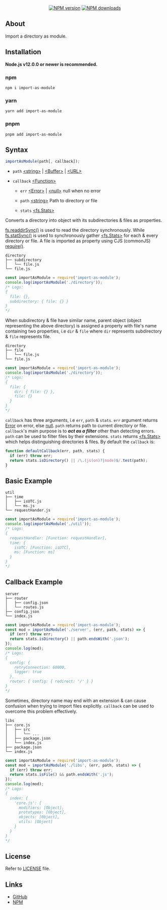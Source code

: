 <div align="center">
  <a href="https://www.npmjs.com/package/import-as-module"><img src="https://img.shields.io/npm/v/import-as-module.svg?maxAge=3600" alt="NPM version" /></a>
  <a href="https://www.npmjs.com/package/import-as-module"><img src="https://img.shields.io/npm/dt/import-as-module.svg?maxAge=3600" alt="NPM downloads" /></a>
</div>

## About

Import a directory as module.

## Installation

**Node.js v12.0.0 or newer is recommended.**

### npm

```
npm i import-as-module
```

### yarn

```
yarn add import-as-module
```

### pnpm

```
pnpm add import-as-module
```

## Syntax

```js
importAsModule(path[, callback]);
```

- `path` [\<string>](https://developer.mozilla.org/en-US/docs/Web/JavaScript/Data_structures#String_type) | [\<Buffer>](https://nodejs.org/dist/latest-v16.x/docs/api/buffer.html#buffer_class_buffer) | [\<URL>](https://nodejs.org/dist/latest-v16.x/docs/api/url.html#url_the_whatwg_url_api)

- `callback` [\<Function>](https://developer.mozilla.org/en-US/docs/Web/JavaScript/Reference/Global_Objects/Function)

  - `err` [\<Error>](https://developer.mozilla.org/en-US/docs/Web/JavaScript/Reference/Global_Objects/Error) | [\<null>](https://developer.mozilla.org/en-US/docs/Web/JavaScript/Data_structures#Null_type) null when no error

  - `path` [\<string>](https://developer.mozilla.org/en-US/docs/Web/JavaScript/Data_structures#String_type) Path to directory or file

  - `stats` [\<fs.Stats>](https://nodejs.org/dist/latest-v16.x/docs/api/fs.html#fs_class_fs_stats)


Converts a directory into object with its subdirectories & files as properties.

[fs.readdirSync()](https://nodejs.org/dist/latest-v16.x/docs/api/fs.html#fs_fs_readdirsync_path_options) is used to read the directory synchronously. While [fs.statSync()](https://nodejs.org/dist/latest-v16.x/docs/api/fs.html#fs_fs_statsync_path_options) is used to synchronously gather [\<fs.Stats>](https://nodejs.org/dist/latest-v16.x/docs/api/fs.html#fs_class_fs_stats) for each & every directory or file. A file is imported as property using CJS (commonJS) [require()](https://nodejs.org/dist/latest-v16.x/docs/api/modules.html#modules_require_id).

```
directory
├── subdirectory
│   └── file.js
└── file.js
```

```js
const importAsModule = require('import-as-module');
console.log(importAsModule('./directory'));
/* Logs:
{
  file: {},
  subdirectory: { file: {} }
}
*/
```

When subdirectory & file have similar name, parent object (object representing the above directory) is assigned a property with file's name containing two properties, i.e `dir` & `file` where `dir` represents subdirectory & `file` represents file.

```
directory
├── file
│   └── file.js
└── file.js
```

```js
const importAsModule = require('import-as-module');
console.log(importAsModule('./directory'));
/* Logs:
{
  file: {
    dir: { file: {} },
    file: {}
  }
}
*/
```


`callback` has three arguments, i.e `err`, `path` & `stats`. `err` argument returns [Error](https://developer.mozilla.org/en-US/docs/Web/JavaScript/Reference/Global_Objects/Error) on error, else [null](https://developer.mozilla.org/en-US/docs/Web/JavaScript/Data_structures#Null_type). `path` returns path to current directory or file. `callback`'s main purpose is to ***act as a filter*** other than detecting errors. `path` can be used to filter files by their extensions. `stats` returns [\<fs.Stats>](https://nodejs.org/dist/latest-v16.x/docs/api/fs.html#fs_class_fs_stats) which helps distinguishing directories & files. By default the `callback` is:

```js
function defaultCallback(err, path, stats) {
  if (err) throw err;
  return stats.isDirectory() || /\.(js(on)?|node)$/.test(path);
}
```

## Basic Example

```
util
├── time
│   ├── isUTC.js
│   └── ms.js
└── requestHander.js
```

```js
const importAsModule = require('import-as-module');
console.log(importAsModule('./util'));
/* Logs:
{
  requestHandler: [Function: requestHandler],
  time: {
    isUTC: [Function: isUTC],
    ms: [Function: ms]
  }
}
*/
```

## Callback Example

```
server
├── router
│   ├── config.json
│   └── routes.js
├── config.json
└── index.js
```

```js
const importAsModule = require('import-as-module');
const mod = importAsModule('./server', (err, path, stats) => {
  if (err) throw err;
  return stats.isDirectory() || path.endsWith('.json');
});
console.log(mod);
/* Logs:
{
  config: {
    retryConnection: 60000,
    logger: true
  },
  router: { config: { redirect: '/' } }
}
*/
```

Sometimes, directory name may end with an extension & can cause confusion when trying to import files explicitly. `callback` can be used to overcome this problem effectively.

```
libs
├── core.js
│   ├── src
│   │   └── ...
│   ├── package.json
│   └── index.js
├── package.json
└── index.js
```

```js
const importAsModule = require('import-as-module');
const mod = importAsModule('./libs', (err, path, stats) => {
  if (err) throw err;
  return stats.isFile() && path.endsWith('.js');
});
console.log(mod);
/* Logs:
{
  index: {
    'core.js': {
      modifiers: [Object],
      prototypes: [Object],
      objects: [Object],
      utils: [Object]
    }
  }
}
*/
```

## License

Refer to [LICENSE](LICENSE) file.

## Links

- [GitHub](https://github.com/PantheraRed/import-as-module.git)
- [NPM](https://www.npmjs.com/package/import-as-module)
